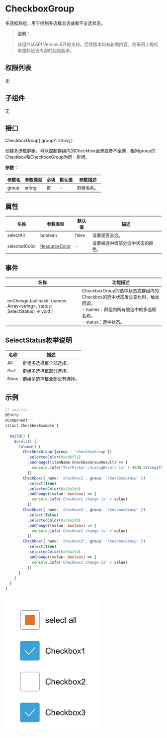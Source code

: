 # CheckboxGroup

多选框群组，用于控制多选框全选或者不全选状态。

>  **说明：**
>
>  该组件从API Version 8开始支持。后续版本如有新增内容，则采用上角标单独标记该内容的起始版本。

## 权限列表

无

## 子组件

无

## 接口

CheckboxGroup( group?: string )

创建多选框群组，可以控制群组内的Checkbox全选或者不全选，相同group的Checkbox和CheckboxGroup为同一群组。

**参数：**

| 参数名   | 参数类型   | 必填   | 默认值  | 参数描述  |
| ----- | ------ | ---- | ---- | ----- |
| group | string | 否    | -    | 群组名称。 |

## 属性

| 名称            | 参数类型  | 默认值   | 描述               |
| ------------- | ----- | ----- | ---------------- |
| selectAll     | boolean  | false | 设置是否全选。          |
| selectedColor | [ResourceColor](ts-types.md#resourcecolor8) | -     | 设置被选中或部分选中状态的颜色。 |

## 事件

| 名称                                       | 功能描述                                     |
| ---------------------------------------- | ---------------------------------------- |
| onChange (callback: (names: Array&lt;string&gt;, status: SelectStatus) => void ) | CheckboxGroup的选中状态或群组内的Checkbox的选中状态发生变化时，触发回调。<br>- names：群组内所有被选中的多选框名称。<br>- status：选中状态。 |

## SelectStatus枚举说明

| 名称   | 描述            |
| ---- | ------------- |
| All  | 群组多选择框全部选择。   |
| Part | 群组多选择框部分选择。   |
| None | 群组多选择框全部没有选择。 |

## 示例

```ts
// xxx.ets
@Entry
@Component
struct CheckboxExample {

  build() {
    Scroll() {
      Column() {
        CheckboxGroup({group : 'checkboxGroup'})
          .selectedColor(0xed6f21)
          .onChange((itemName:CheckboxGroupResult) => {
            console.info("TextPicker::dialogResult is" + JSON.stringify(itemName))
          })
        Checkbox({ name: 'checkbox1', group: 'checkboxGroup' })
          .select(true)
          .selectedColor(0x39a2db)
          .onChange((value: boolean) => {
            console.info('Checkbox1 change is' + value)
          })
        Checkbox({ name: 'checkbox2', group: 'checkboxGroup' })
          .select(false)
          .selectedColor(0x39a2db)
          .onChange((value: boolean) => {
            console.info('Checkbox2 change is' + value)
          })
        Checkbox({ name: 'checkbox3', group: 'checkboxGroup' })
          .select(true)
          .selectedColor(0x39a2db)
          .onChange((value: boolean) => {
            console.info('Checkbox3 change is' + value)
          })
      }
    }
  }
}
```
![](figures/checkboxgroup.gif)
